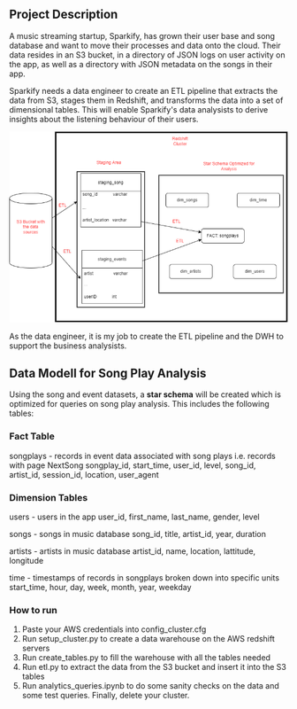 ## Project Description
A music streaming startup, Sparkify, has grown their user base and song database and want to move their processes and data onto the cloud. 
Their data resides in an S3 bucket, in a directory of JSON logs on user activity on the app, as well as a directory with JSON metadata on the songs in their app.

Sparkify needs a data engineer to create an ETL pipeline that extracts the data from S3, stages them in Redshift, and transforms the data into a set of dimensional tables. This will enable Sparkify's data analysists to derive insights about the listening behaviour of their users.

![alt text](schema.png)

As the data engineer, it is my job to create the ETL pipeline and the DWH to support the business analysists.


## Data Modell for Song Play Analysis
Using the song and event datasets, a **star schema** will be created which is optimized for queries on song play analysis. This includes the following tables:

### Fact Table
songplays - records in event data associated with song plays i.e. records with page NextSong
	songplay_id, start_time, user_id, level, song_id, artist_id, session_id, location, user_agent

### Dimension Tables

users - users in the app
	user_id, first_name, last_name, gender, level

songs - songs in music database
	song_id, title, artist_id, year, duration

artists - artists in music database
	artist_id, name, location, lattitude, longitude

time - timestamps of records in songplays broken down into specific units
	start_time, hour, day, week, month, year, weekday


### How to run
1) Paste your AWS credentials into config_cluster.cfg
2) Run setup_cluster.py to create a data warehouse on the AWS redshift servers
3) Run create_tables.py to fill the warehouse with all the tables needed
4) Run etl.py to extract the data from the S3 bucket and insert it into the S3 tables
5) Run analytics_queries.ipynb to do some sanity checks on the data and some test queries. Finally, delete your cluster. 


